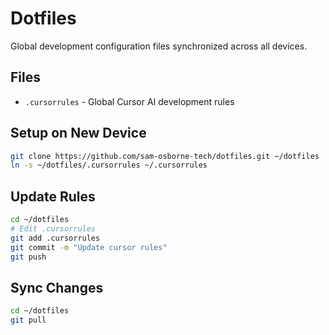 # Dotfiles

Global development configuration files synchronized across all devices.

## Files

- `.cursorrules` - Global Cursor AI development rules

## Setup on New Device

```bash
git clone https://github.com/sam-osborne-tech/dotfiles.git ~/dotfiles
ln -s ~/dotfiles/.cursorrules ~/.cursorrules
```

## Update Rules

```bash
cd ~/dotfiles
# Edit .cursorrules
git add .cursorrules
git commit -m "Update cursor rules"
git push
```

## Sync Changes

```bash
cd ~/dotfiles
git pull
```
